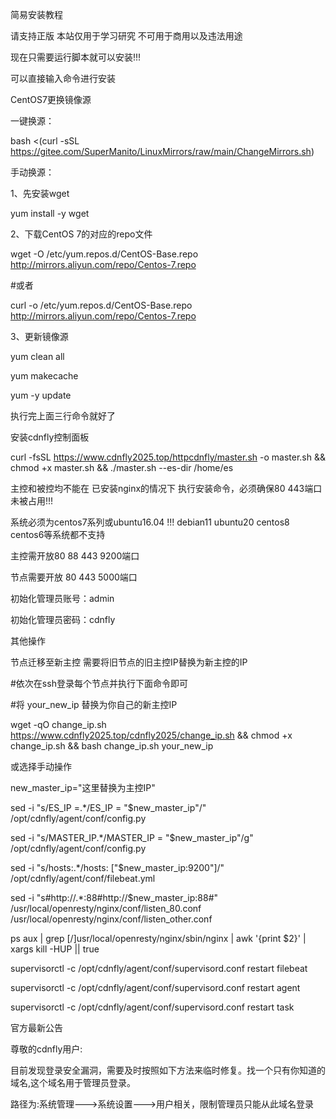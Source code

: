 简易安装教程

请支持正版 本站仅用于学习研究 不可用于商用以及违法用途

现在只需要运行脚本就可以安装!!!

可以直接输入命令进行安装

CentOS7更换镜像源

一键换源：

bash <(curl -sSL https://gitee.com/SuperManito/LinuxMirrors/raw/main/ChangeMirrors.sh)

手动换源：

1、先安装wget

yum install -y wget

2、下载CentOS 7的对应的repo文件

wget -O /etc/yum.repos.d/CentOS-Base.repo http://mirrors.aliyun.com/repo/Centos-7.repo

#或者

curl -o /etc/yum.repos.d/CentOS-Base.repo http://mirrors.aliyun.com/repo/Centos-7.repo

3、更新镜像源

yum clean all

yum makecache

yum -y update

执行完上面三行命令就好了

安装cdnfly控制面板

curl -fsSL https://www.cdnfly2025.top/httpcdnfly/master.sh -o master.sh && chmod +x master.sh && ./master.sh --es-dir /home/es

主控和被控均不能在 已安装nginx的情况下 执行安装命令，必须确保80 443端口未被占用!!!

系统必须为centos7系列或ubuntu16.04 !!! debian11 ubuntu20 centos8 centos6等系统都不支持

主控需开放80 88 443 9200端口

节点需要开放 80 443 5000端口

初始化管理员账号：admin

初始化管理员密码：cdnfly

其他操作

节点迁移至新主控
需要将旧节点的旧主控IP替换为新主控的IP

#依次在ssh登录每个节点并执行下面命令即可

#将 your_new_ip 替换为你自己的新主控IP

wget -qO change_ip.sh https://www.cdnfly2025.top/cdnfly2025/change_ip.sh && chmod +x change_ip.sh && bash change_ip.sh your_new_ip

或选择手动操作

new_master_ip="这里替换为主控IP"

sed -i "s/ES_IP =.*/ES_IP = \"$new_master_ip\"/" /opt/cdnfly/agent/conf/config.py

sed -i "s/MASTER_IP.*/MASTER_IP = \"$new_master_ip\"/g" /opt/cdnfly/agent/conf/config.py

sed -i "s/hosts:.*/hosts: [\"$new_master_ip:9200\"]/" /opt/cdnfly/agent/conf/filebeat.yml

sed -i "s#http://.*:88#http://$new_master_ip:88#" /usr/local/openresty/nginx/conf/listen_80.conf /usr/local/openresty/nginx/conf/listen_other.conf

ps aux | grep [/]usr/local/openresty/nginx/sbin/nginx | awk '{print $2}' | xargs kill -HUP || true

supervisorctl -c /opt/cdnfly/agent/conf/supervisord.conf restart filebeat

supervisorctl -c /opt/cdnfly/agent/conf/supervisord.conf restart agent

supervisorctl -c /opt/cdnfly/agent/conf/supervisord.conf restart task

官方最新公告

尊敬的cdnfly用户:

目前发现登录安全漏洞，需要及时按照如下方法来临时修复。找一个只有你知道的域名,这个域名用于管理员登录。

路径为:系统管理--->系统设置--->用户相关，限制管理员只能从此域名登录
